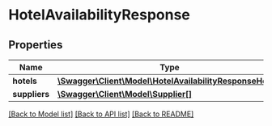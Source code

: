 # HotelAvailabilityResponse

## Properties
Name | Type | Description | Notes
------------ | ------------- | ------------- | -------------
**hotels** | [**\Swagger\Client\Model\HotelAvailabilityResponseHotels**](HotelAvailabilityResponseHotels.md) |  | [optional] 
**suppliers** | [**\Swagger\Client\Model\Supplier[]**](Supplier.md) |  | [optional] 

[[Back to Model list]](../../README.md#documentation-for-models) [[Back to API list]](../../README.md#documentation-for-api-endpoints) [[Back to README]](../../README.md)


